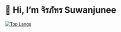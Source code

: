 # 👋 Hi, I’m จิรภัทร Suwanjunee

[![Top Langs](https://github-readme-stats.vercel.app/api/top-langs/?username=MyJirapat)](https://github.com/anuraghazra/github-readme-stats)
<!---
MyJirapat/MyJirapat is a ✨ special ✨ repository because its `README.md` (this file) appears on your GitHub profile.
You can click the Preview link to take a look at your changes.
--->
